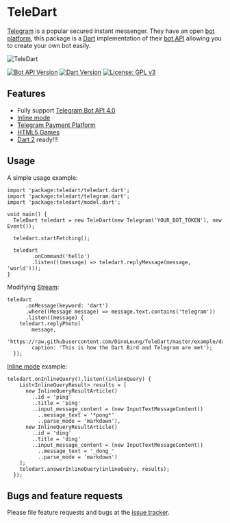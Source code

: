 # TeleDart

[Telegram](https://telegram.org/) is a popular secured instant messenger. 
They have an open [bot platform](https://telegram.org/blog/bot-revolution),
this package is a [Dart](https://www.dartlang.org/) 
implementation of their [bot API](https://core.telegram.org/bots/api)
allowing you to create your own bot easily.

![TeleDart](https://raw.githubusercontent.com/DinoLeung/TeleDart/master/example/dart_bird_catchs_telegram.svg?sanitize=true)

[![Bot API Version](https://img.shields.io/badge/Bot%20API-v4.0-blue.svg?style=flat-square)](https://core.telegram.org/bots/api)
[![Dart Version](https://img.shields.io/badge/Dart-2.0.0-blue.svg?style=flat-square)](https://www.dartlang.org/dart-2)
[![License: GPL v3](https://img.shields.io/badge/License-GPL%20v3-blue.svg?style=flat-square)](https://www.gnu.org/licenses/gpl-3.0)
## Features

* Fully support [Telegram Bot API 4.0](https://core.telegram.org/bots/api#july-26-2018)
* [Inline mode](https://core.telegram.org/bots/api#inline-mode)
* [Telegram Payment Platform](https://telegram.org/blog/payments)
* [HTML5 Games](https://core.telegram.org/bots/api#games)
* [Dart 2](https://www.dartlang.org/dart-2) ready!!!

## Usage

A simple usage example:

```
import 'package:teledart/teledart.dart';
import 'package:teledart/telegram.dart';
import 'package:teledart/model.dart';

void main() {
  TeleDart teledart = new TeleDart(new Telegram('YOUR_BOT_TOKEN'), new Event());

  teledart.startFetching();

  teledart
        .onCommand('hello')
        .listen(((message) => teledart.replyMessage(message, 'world')));
}
```

Modifying [Stream](https://www.dartlang.org/tutorials/language/streams#methods-that-modify-a-stream): 

```
teledart
      .onMessage(keyword: 'dart')
      .where((Message message) => message.text.contains('telegram'))
      .listen((message) {
    teledart.replyPhoto(
        message,
        'https://raw.githubusercontent.com/DinoLeung/TeleDart/master/example/dart_bird_catchs_telegram.png',
        caption: 'This is how the Dart Bird and Telegram are met');
  });
```

[Inline mode](https://core.telegram.org/bots/api#inline-mode) example:

```
teledart.onInlineQuery().listen((inlineQuery) {
    List<InlineQueryResult> results = [
      new InlineQueryResultArticle()
        ..id = 'ping'
        ..title = 'ping'
        ..input_message_content = (new InputTextMessageContent()
          ..message_text = '*pong*'
          ..parse_mode = 'markdown'),
      new InlineQueryResultArticle()
        ..id = 'ding'
        ..title = 'ding'
        ..input_message_content = (new InputTextMessageContent()
          ..message_text = '_dong_'
          ..parse_mode = 'markdown')
    ];
    teledart.answerInlineQuery(inlineQuery, results);
  });
```

## Bugs and feature requests

Please file feature requests and bugs at the [issue tracker][tracker].

[tracker]: https://github.com/DinoLeung/TeleDart/issues
